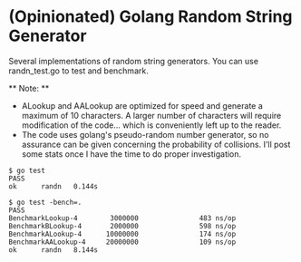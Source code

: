 # (Opinionated) Golang Random String Generator

Several implementations of random string generators. You can use randn_test.go to test and benchmark.

** Note: **
  - ALookup and AALookup are optimized for speed and generate a maximum of 10 characters. A larger number of characters will require modification of the code... which is conveniently left up to the reader.
  - The code uses golang's pseudo-random number generator, so no assurance can be given concerning the probability of collisions. I'll post some stats once I have the time to do proper investigation.

```
$ go test
PASS
ok      randn   0.144s
```
```
$ go test -bench=.
PASS
BenchmarkLookup-4        3000000               483 ns/op
BenchmarkBLookup-4       2000000               598 ns/op
BenchmarkALookup-4      10000000               174 ns/op
BenchmarkAALookup-4     20000000               109 ns/op
ok      randn   8.144s
```
